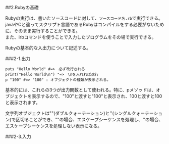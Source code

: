  
##2.Rubyの基礎

Rubyの実行は、書いたソースコードに対して、`ソースコード名.rb`で実行できる。javaやCと違ってスクリプト言語であるRubyはコンパイルをする必要がないために、そのまま実行することができる。  
また、irbコマンドを使うことで入力したプログラムをその場で実行できる。
  
Rubyの基本的な入出力について記述する。  
  

###2-1.出力

    puts "Hello World" #=>　必ず改行される
    print("Hello World\n") "=>　\nを入れれば改行
    p "100" #=> "100" : オブジェクトの種類が表示される。

基本的には、これらの3つが出力関数として使われる。特に、pメソッドは、オブジェクトを表示するので、"100"と渡すと"100"と表示され、100と渡すと100と表示されます。

文字列オブジェクトは""(ダブルクォーテーション)と''(シングルクォーテーション)で区切ることができ、""の場合、エスケープシーケンスを処理し、''の場合、エスケープシーケンスを処理しない表示になる。

###2-3.入力